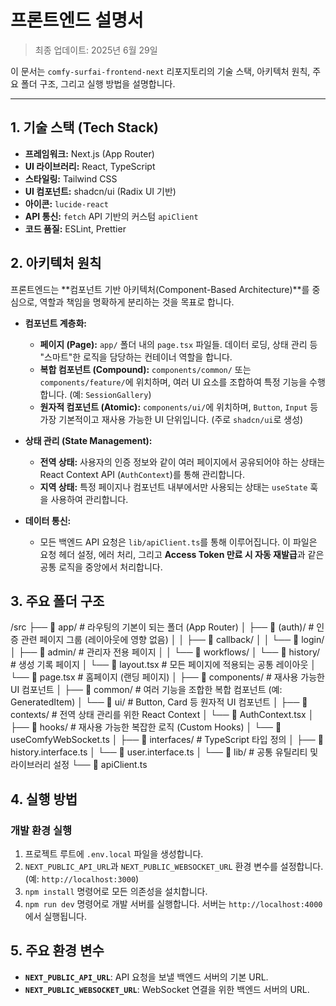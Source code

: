 # 프론트엔드 설명서

> 최종 업데이트: 2025년 6월 29일

이 문서는 `comfy-surfai-frontend-next` 리포지토리의 기술 스택, 아키텍처 원칙, 주요 폴더 구조, 그리고 실행 방법을 설명합니다.

---

## 1. 기술 스택 (Tech Stack)

- **프레임워크:** Next.js (App Router)
- **UI 라이브러리:** React, TypeScript
- **스타일링:** Tailwind CSS
- **UI 컴포넌트:** shadcn/ui (Radix UI 기반)
- **아이콘:** `lucide-react`
- **API 통신:** `fetch` API 기반의 커스텀 `apiClient`
- **코드 품질:** ESLint, Prettier

## 2. 아키텍처 원칙

프론트엔드는 **컴포넌트 기반 아키텍처(Component-Based Architecture)**를 중심으로, 역할과 책임을 명확하게 분리하는 것을 목표로 합니다.

- **컴포넌트 계층화:**
  - **페이지 (Page):** `app/` 폴더 내의 `page.tsx` 파일들. 데이터 로딩, 상태 관리 등 "스마트"한 로직을 담당하는 컨테이너 역할을 합니다.
  - **복합 컴포넌트 (Compound):** `components/common/` 또는 `components/feature/`에 위치하며, 여러 UI 요소를 조합하여 특정 기능을 수행합니다. (예: `SessionGallery`)
  - **원자적 컴포넌트 (Atomic):** `components/ui/`에 위치하며, `Button`, `Input` 등 가장 기본적이고 재사용 가능한 UI 단위입니다. (주로 `shadcn/ui`로 생성)

- **상태 관리 (State Management):**
  - **전역 상태:** 사용자의 인증 정보와 같이 여러 페이지에서 공유되어야 하는 상태는 React Context API (`AuthContext`)를 통해 관리합니다.
  - **지역 상태:** 특정 페이지나 컴포넌트 내부에서만 사용되는 상태는 `useState` 훅을 사용하여 관리합니다.

- **데이터 통신:**
  - 모든 백엔드 API 요청은 `lib/apiClient.ts`를 통해 이루어집니다. 이 파일은 요청 헤더 설정, 에러 처리, 그리고 **Access Token 만료 시 자동 재발급**과 같은 공통 로직을 중앙에서 처리합니다.

## 3. 주요 폴더 구조


/src
├── 📁 app/                 # 라우팅의 기본이 되는 폴더 (App Router)
│   ├── 📁 (auth)/            # 인증 관련 페이지 그룹 (레이아웃에 영향 없음)
│   │   ├── 📁 callback/
│   │   └── 📁 login/
│   ├── 📁 admin/              # 관리자 전용 페이지
│   │   └── 📁 workflows/
│   └── 📁 history/            # 생성 기록 페이지
│   └── 📄 layout.tsx         # 모든 페이지에 적용되는 공통 레이아웃
│   └── 📄 page.tsx           # 홈페이지 (랜딩 페이지)
│
├── 📁 components/           # 재사용 가능한 UI 컴포넌트
│   ├── 📁 common/             # 여러 기능을 조합한 복합 컴포넌트 (예: GeneratedItem)
│   └── 📁 ui/               # Button, Card 등 원자적 UI 컴포넌트
│
├── 📁 contexts/             # 전역 상태 관리를 위한 React Context
│   └── 📄 AuthContext.tsx
│
├── 📁 hooks/               # 재사용 가능한 복잡한 로직 (Custom Hooks)
│   └── 📄 useComfyWebSocket.ts
│
├── 📁 interfaces/           # TypeScript 타입 정의
│   ├── 📄 history.interface.ts
│   └── 📄 user.interface.ts
│
└── 📁 lib/                  # 공통 유틸리티 및 라이브러리 설정
└── 📄 apiClient.ts


## 4. 실행 방법

### 개발 환경 실행
1.  프로젝트 루트에 `.env.local` 파일을 생성합니다.
2.  `NEXT_PUBLIC_API_URL`과 `NEXT_PUBLIC_WEBSOCKET_URL` 환경 변수를 설정합니다. (예: `http://localhost:3000`)
3.  `npm install` 명령어로 모든 의존성을 설치합니다.
4.  `npm run dev` 명령어로 개발 서버를 실행합니다. 서버는 `http://localhost:4000`에서 실행됩니다.

## 5. 주요 환경 변수

- **`NEXT_PUBLIC_API_URL`**: API 요청을 보낼 백엔드 서버의 기본 URL.
- **`NEXT_PUBLIC_WEBSOCKET_URL`**: WebSocket 연결을 위한 백엔드 서버의 URL.